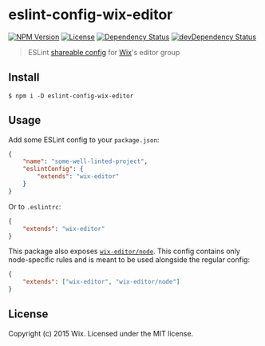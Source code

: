 # eslint-config-wix-editor

[![NPM Version](https://img.shields.io/npm/v/eslint-config-wix-editor.svg?style=flat)](https://npmjs.org/package/eslint-config-wix-editor)
[![License](http://img.shields.io/npm/l/eslint-config-wix-editor.svg?style=flat)](LICENSE)
[![Dependency Status](https://david-dm.org/wix/eslint-config-wix-editor.svg)](https://david-dm.org/wix/eslint-config-wix-editor)
[![devDependency Status](https://david-dm.org/wix/eslint-config-wix-editor/dev-status.svg)](https://david-dm.org/wix/eslint-config-wix-editor#info=devDependencies)

> ESLint [shareable config](http://eslint.org/docs/developer-guide/shareable-configs.html) for [Wix](https://github.com/wix)'s editor group


## Install

```
$ npm i -D eslint-config-wix-editor
```


## Usage

Add some ESLint config to your `package.json`:

```json
{
	"name": "some-well-linted-project",
	"eslintConfig": {
		"extends": "wix-editor"
	}
}
```

Or to `.eslintrc`:

```json
{
	"extends": "wix-editor"
}
```

This package also exposes [`wix-editor/node`](node.js). This config contains only node-specific rules and is meant to be used alongside the regular config:

```json
{
	"extends": ["wix-editor", "wix-editor/node"]
}
```


## License

Copyright (c) 2015 Wix. Licensed under the MIT license.
